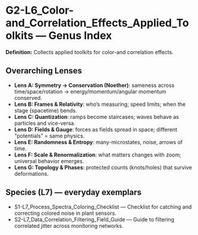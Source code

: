 # G2-L6_Color-and_Correlation_Effects_Applied_Toolkits — Genus Index
**Definition:** Collects applied toolkits for color-and correlation effects.

## Overarching Lenses

- **Lens A: Symmetry -> Conservation (Noether)**: sameness across time/space/rotation → energy/momentum/angular momentum conserved.
- **Lens B: Frames & Relativity**: who’s measuring; speed limits; when the stage (spacetime) bends.
- **Lens C: Quantization**: ramps become staircases; waves behave as particles and vice-versa.
- **Lens D: Fields & Gauge**: forces as fields spread in space; different “potentials” = same physics.
- **Lens E: Randomness & Entropy**: many-microstates, noise, arrows of time.
- **Lens F: Scale & Renormalization**: what matters changes with zoom; universal behavior emerges.
- **Lens G: Topology & Phases**: protected counts (knots/holes) that survive deformations.

## Species (L7) — everyday exemplars
- S1-L7_Process_Spectra_Coloring_Checklist — Checklist for catching and correcting colored noise in plant sensors.
- S2-L7_Data_Correlation_Filtering_Field_Guide — Guide to filtering correlated jitter across monitoring networks.
